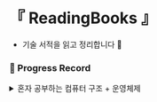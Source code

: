 # 『 ReadingBooks 』

- 기술 서적을 읽고 정리합니다 📖

### 📍 Progress Record

<details>
<summary> 혼자 공부하는 컴퓨터 구조 + 운영체제 </summary>

| 1️⃣ | 혼자 공부하는 컴퓨터 구조 + 운영체제                                                                                           |
|:---:|-----------------------------------------------------------------------------------------------------------------|
| 1강  | [컴퓨터 구조를 알아야 하는 이유](https://github.com/yunji1201/ReadingBooks/blob/main/computer/1_컴퓨터학습이유.md)                  |
| 2강  | [컴퓨터 구조의 큰 그림](https://github.com/yunji1201/ReadingBooks/blob/main/computer/2_컴퓨터구조.md)                         |
| 3강  | [컴퓨터의 핵심 부품](https://github.com/yunji1201/ReadingBooks/blob/main/computer/3_컴퓨터핵심부품.md)                         |
| 4강  | [0과 1로 숫자를 표현하는 방법](https://github.com/yunji1201/ReadingBooks/blob/main/computer/4_0과1로숫자표현.md)                 |
| 5강  | [0과 1로 문자를 표현하는 방법](https://github.com/yunji1201/ReadingBooks/blob/main/computer/5_0과1로문자표현.md)                 |
| 6강  | [소스코드와 명령어](https://github.com/yunji1201/ReadingBooks/blob/main/computer/6_소스코드와명령어.md)                         |
| 7강  | [명령어의 구조와 주소 지정 방식](https://github.com/yunji1201/ReadingBooks/blob/main/computer/7_명령어구조와주소지정방식.md)             |
| 8강  | [C언어의 컴파일 과정](https://github.com/yunji1201/ReadingBooks/blob/main/computer/8_C언어의컴파일과정.md)                      |
| 9강  | [CPU의 내부 구성 - ALU와 제어장치](https://github.com/yunji1201/ReadingBooks/blob/main/computer/9_ALU와제어장치.md)            |
| 10강 | [CPU의 내부 구성 - 레지스터](https://github.com/yunji1201/ReadingBooks/blob/main/computer/10_레지스터.md)                    |
| 11강 | [명령어 사이클과 인터럽트](https://github.com/yunji1201/ReadingBooks/blob/main/computer/11_명령어사이클과인터럽트.md)                 |
| 12강 | [빠른 CPU를 위한 설계 기법](https://github.com/yunji1201/ReadingBooks/blob/main/computer/12_빠른CPU설계기법.md)                |
| 13강 | [명령어 병렬 처리 기법](https://github.com/yunji1201/ReadingBooks/blob/main/computer/13_명령어병렬처리기법.md)                    |
| 14강 | [명령어 집합 구조, CISC와 RISC](https://github.com/yunji1201/ReadingBooks/blob/main/computer/14_명령어집합구조.md)             |
| 15강 | [RAM의 특성과 종류](https://github.com/yunji1201/ReadingBooks/blob/main/computer/15_RAM특성과종류.md)                      |
| 16강 | [메모리의 주소 공간-물리 주소와 논리 주소](https://github.com/yunji1201/ReadingBooks/blob/main/computer/16_메모리주소공간.md)           |
| 17강 | [캐시 메모리](https://github.com/yunji1201/ReadingBooks/blob/main/computer/17_캐시메모리.md)                              |
| 18강 | [다양한 보조기억장치 (하드 디스크와 플래시 메모리)](https://github.com/yunji1201/ReadingBooks/blob/main/computer/18_하드디스크와플래시메모리.md) |
| 19강 | [RAID의 정의와 종류](https://github.com/yunji1201/ReadingBooks/blob/main/computer/19_RAID정의와종류.md)                    |
| 20강 | [장치 컨트롤러와 장치 드라이버](https://github.com/yunji1201/ReadingBooks/blob/main/computer/20_장치컨트롤러와장치드라이버.md)            |
| 21강 | [다양한 입출력 방법](https://github.com/yunji1201/ReadingBooks/blob/main/computer/21_다양한입출력방법.md)                       |
| 22강 | [레지스터를 직접 조작하며 입출력 해보기](https://github.com/yunji1201/ReadingBooks/blob/main/computer/22_레지스터를조작해서입출력하기.md)      |
| 23강 | [운영체제를 알아야 하는 이유](https://github.com/yunji1201/ReadingBooks/blob/main/computer/23_운영체제알아야하는이유.md)               |
| 24강 | [운영체제의 큰 그림](https://github.com/yunji1201/ReadingBooks/blob/main/computer/24_운영체제큰그림.md)                        |
| 25강 | [시스템 호출(system call) 직접 관찰하기](https://github.com/yunji1201/ReadingBooks/blob/main/computer/25_시스템호출관찰.md)       |
| 26강 | [프로세스 개요](https://github.com/yunji1201/ReadingBooks/blob/main/computer/26_프로세스개요.md)                            |
| 27강 | [프로세스 상태와 계층 구조](https://github.com/yunji1201/ReadingBooks/blob/main/computer/27_프로세스상태와계층구조.md)                |
| 28강 | [스레드](https://github.com/yunji1201/ReadingBooks/blob/main/computer/28_스레드.md)                                   |
| 29강 | [파이썬 코드로 프로세스 확인](https://github.com/yunji1201/ReadingBooks/blob/main/computer/29_파이썬코드로프로세스확인.md)              |
| 30강 | [파이썬 코드로 스레드 확인](https://github.com/yunji1201/ReadingBooks/blob/main/computer/30_파이썬코드로스레드확인.md)                |
| 31강 | [CPU 스케줄링 개요](https://github.com/yunji1201/ReadingBooks/blob/main/computer/31_CPU스케줄링_개요.md)        |

</details>
